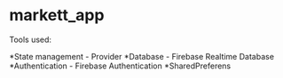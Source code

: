 # markett_app

Tools used: 

*State management - Provider
*Database - Firebase Realtime Database
*Authentication  - Firebase Authentication
*SharedPreferens
